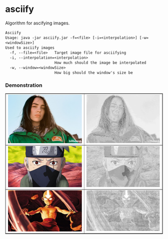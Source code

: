 # asciify

Algorithm for ascifying images. 

```
Asciify
Usage: java -jar asciify.jar -f=<file> [-i=<interpolation>] [-w=<windowSize>]
Used to asciify images
  -f, --file=<file>   Target image file for asciifying
  -i, --interpolation=<interpolation>
                      How much should the image be interpolated
  -w, --window=<windowSize>
                      How big should the window's size be
```

### Demonstration

<table border="1" width="100%">
    <tr>
        <td><img src="images/eilish.jpg" width="500"></td>
        <td><img src="images/eilish-output.png" width="500"></td>
    </tr>
    <tr>
        <td><img src="images/kakashi.jpg" width="500"></td>
        <td><img src="images/kakashi-output.png" width="500"></td>
    </tr>
    <tr>
        <td><img src="images/aang.png" width="500"></td>
        <td><img src="images/aang-output.png" width="500"></td>
    </tr>
</table>

